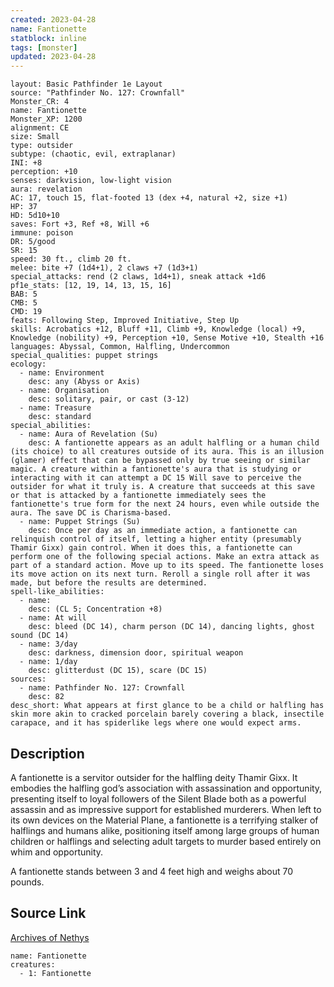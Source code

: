 ```yaml
---
created: 2023-04-28
name: Fantionette
statblock: inline
tags: [monster]
updated: 2023-04-28
---
```

```statblock
layout: Basic Pathfinder 1e Layout
source: "Pathfinder No. 127: Crownfall"
Monster_CR: 4
name: Fantionette
Monster_XP: 1200
alignment: CE
size: Small
type: outsider
subtype: (chaotic, evil, extraplanar)
INI: +8
perception: +10
senses: darkvision, low-light vision
aura: revelation
AC: 17, touch 15, flat-footed 13 (dex +4, natural +2, size +1)
HP: 37
HD: 5d10+10
saves: Fort +3, Ref +8, Will +6
immune: poison
DR: 5/good
SR: 15
speed: 30 ft., climb 20 ft.
melee: bite +7 (1d4+1), 2 claws +7 (1d3+1)
special_attacks: rend (2 claws, 1d4+1), sneak attack +1d6
pf1e_stats: [12, 19, 14, 13, 15, 16]
BAB: 5
CMB: 5
CMD: 19
feats: Following Step, Improved Initiative, Step Up
skills: Acrobatics +12, Bluff +11, Climb +9, Knowledge (local) +9, Knowledge (nobility) +9, Perception +10, Sense Motive +10, Stealth +16
languages: Abyssal, Common, Halfling, Undercommon
special_qualities: puppet strings
ecology:
  - name: Environment
    desc: any (Abyss or Axis)
  - name: Organisation
    desc: solitary, pair, or cast (3-12)
  - name: Treasure
    desc: standard
special_abilities:
  - name: Aura of Revelation (Su)
    desc: A fantionette appears as an adult halfling or a human child (its choice) to all creatures outside of its aura. This is an illusion (glamer) effect that can be bypassed only by true seeing or similar magic. A creature within a fantionette's aura that is studying or interacting with it can attempt a DC 15 Will save to perceive the outsider for what it truly is. A creature that succeeds at this save or that is attacked by a fantionette immediately sees the fantionette's true form for the next 24 hours, even while outside the aura. The save DC is Charisma-based.
  - name: Puppet Strings (Su)
    desc: Once per day as an immediate action, a fantionette can relinquish control of itself, letting a higher entity (presumably Thamir Gixx) gain control. When it does this, a fantionette can perform one of the following special actions. Make an extra attack as part of a standard action. Move up to its speed. The fantionette loses its move action on its next turn. Reroll a single roll after it was made, but before the results are determined.
spell-like_abilities:
  - name:
    desc: (CL 5; Concentration +8)
  - name: At will
    desc: bleed (DC 14), charm person (DC 14), dancing lights, ghost sound (DC 14)
  - name: 3/day
    desc: darkness, dimension door, spiritual weapon
  - name: 1/day
    desc: glitterdust (DC 15), scare (DC 15)
sources:
  - name: Pathfinder No. 127: Crownfall
    desc: 82
desc_short: What appears at first glance to be a child or halfling has skin more akin to cracked porcelain barely covering a black, insectile carapace, and it has spiderlike legs where one would expect arms.
```
## Description
A fantionette is a servitor outsider for the halfling deity Thamir Gixx. It embodies the halfling god’s association with assassination and opportunity, presenting itself to loyal followers of the Silent Blade both as a powerful assassin and as impressive support for established murderers. When left to its own devices on the Material Plane, a fantionette is a terrifying stalker of halflings and humans alike, positioning itself among large groups of human children or halflings and selecting adult targets to murder based entirely on whim and opportunity.

 A fantionette stands between 3 and 4 feet high and weighs about 70 pounds.
## Source Link
[Archives of Nethys](https://aonprd.com/MonsterDisplay.aspx?ItemName=Fantionette)
```encounter-table
name: Fantionette
creatures:
  - 1: Fantionette
```
